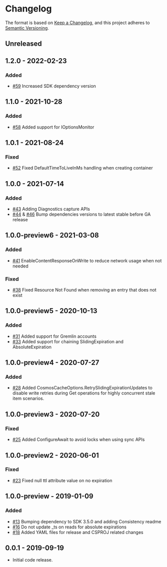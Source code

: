 # Changelog

The format is based on [Keep a Changelog](https://keepachangelog.com/en/1.0.0/), and this project adheres to [Semantic Versioning](https://semver.org/spec/v2.0.0.html).

## Unreleased

## <a name="1.2.0"/> 1.2.0 - 2022-02-23

### Added

- [#59](https://github.com/Azure/Microsoft.Extensions.Caching.Cosmos/pull/59) Increased SDK dependency version

## <a name="1.1.0"/> 1.1.0 - 2021-10-28

### Added

- [#58](https://github.com/Azure/Microsoft.Extensions.Caching.Cosmos/pull/58) Added support for IOptionsMonitor


## <a name="1.0.1"/> 1.0.1 - 2021-08-24

### Fixed

- [#52](https://github.com/Azure/Microsoft.Extensions.Caching.Cosmos/pull/52) Fixed DefaultTimeToLiveInMs handling when creating container

## <a name="1.0.0"/> 1.0.0 - 2021-07-14

### Added

- [#43](https://github.com/Azure/Microsoft.Extensions.Caching.Cosmos/pull/43) Adding Diagnostics capture APIs
- [#44](https://github.com/Azure/Microsoft.Extensions.Caching.Cosmos/pull/44) & [#46](https://github.com/Azure/Microsoft.Extensions.Caching.Cosmos/pull/46) Bump dependencies versions to latest stable before GA release

## <a name="1.0.0-preview6"/> 1.0.0-preview6 - 2021-03-08

### Added

- [#41](https://github.com/Azure/Microsoft.Extensions.Caching.Cosmos/pull/41) EnableContentResponseOnWrite to reduce network usage when not needed

### Fixed

- [#38](https://github.com/Azure/Microsoft.Extensions.Caching.Cosmos/pull/38) Fixed Resource Not Found when removing an entry that does not exist

## <a name="1.0.0-preview5"/> 1.0.0-preview5 - 2020-10-13

### Added

- [#31](https://github.com/Azure/Microsoft.Extensions.Caching.Cosmos/pull/31) Added support for Gremlin accounts
- [#33](https://github.com/Azure/Microsoft.Extensions.Caching.Cosmos/pull/33) Added support for chaining SlidingExpiration and AbsoluteExpiration

## <a name="1.0.0-preview4"/> 1.0.0-preview4 - 2020-07-27

### Added

- [#28](https://github.com/Azure/Microsoft.Extensions.Caching.Cosmos/pull/28) Added CosmosCacheOptions.RetrySlidingExpirationUpdates to disable write retries during Get operations for highly concurrent stale item scenarios.

## <a name="1.0.0-preview3"/> 1.0.0-preview3 - 2020-07-20

### Fixed

- [#25](https://github.com/Azure/Microsoft.Extensions.Caching.Cosmos/pull/25) Added ConfigureAwait to avoid locks when using sync APIs

## <a name="1.0.0-preview2"/> 1.0.0-preview2 - 2020-06-01

### Fixed

- [#23](https://github.com/Azure/Microsoft.Extensions.Caching.Cosmos/pull/23) Fixed null ttl attribute value on no expiration

## <a name="1.0.0-preview"/> 1.0.0-preview - 2019-01-09

### Added

- [#13](https://github.com/Azure/Microsoft.Extensions.Caching.Cosmos/pull/13) Bumping dependency to SDK 3.5.0 and adding Consistency readme
- [#16](https://github.com/Azure/Microsoft.Extensions.Caching.Cosmos/pull/16) Do not update \_ts on reads for absolute expirations
- [#18](https://github.com/Azure/Microsoft.Extensions.Caching.Cosmos/pull/18) Added YAML files for release and CSPROJ related changes

## <a name="0.0.1"/> 0.0.1 - 2019-09-19

- Initial code release.
